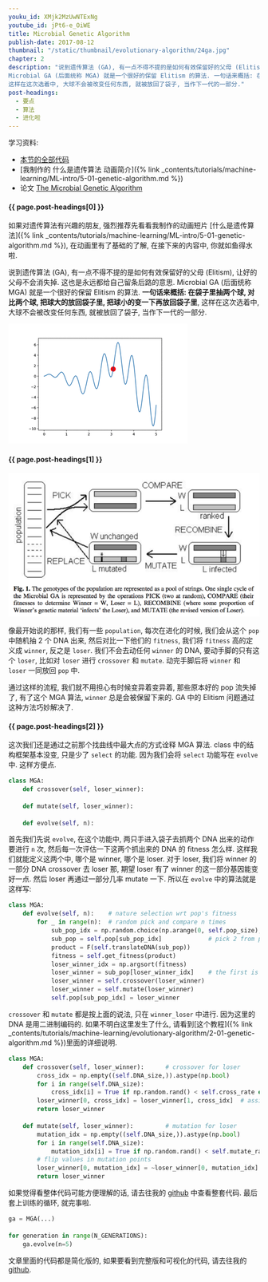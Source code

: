 ```yaml
---
youku_id: XMjk2MzUwNTExNg
youtube_id: jPt6-e_OiWE
title: Microbial Genetic Algorithm
publish-date: 2017-08-12
thumbnail: "/static/thumbnail/evolutionary-algorithm/24ga.jpg"
chapter: 2
description: "说到遗传算法 (GA), 有一点不得不提的是如何有效保留好的父母 (Elitism), 让好的父母不会消失掉. 这也是永远都给自己留条后路的意思.
Microbial GA (后面统称 MGA) 就是一个很好的保留 Elitism 的算法. 一句话来概括: 在袋子里抽两个球, 对比两个球, 把球大的放回袋子里, 把球小的变一下再放回袋子里,
这样在这次选着中, 大球不会被改变任何东西, 就被放回了袋子, 当作下一代的一部分."
post-headings:
  - 要点
  - 算法
  - 进化啦
---
```



学习资料:
  * [本节的全部代码](https://github.com/MorvanZhou/Evolutionary-Algorithm/blob/master/tutorial-contents/Genetic%20Algorithm/Microbial%20Genetic%20Algorithm.py)
  * [我制作的 什么是遗传算法 动画简介]({% link _contents/tutorials/machine-learning/ML-intro/5-01-genetic-algorithm.md %})
  * 论文 [The Microbial Genetic Algorithm ](https://pdfs.semanticscholar.org/b079/54447f861b074a54752b61af63d960862f92.pdf)

<h4 class="tut-h4-pad" id="{{ page.post-headings[0] }}">{{ page.post-headings[0] }}</h4>

如果对遗传算法有兴趣的朋友, 强烈推荐先看看我制作的动画短片 [什么是遗传算法]({% link _contents/tutorials/machine-learning/ML-intro/5-01-genetic-algorithm.md %}), 在动画里有了基础的了解,
在接下来的内容中, 你就如鱼得水啦.

说到遗传算法 (GA), 有一点不得不提的是如何有效保留好的父母 (Elitism), 让好的父母不会消失掉. 这也是永远都给自己留条后路的意思.
Microbial GA (后面统称 MGA) 就是一个很好的保留 Elitism 的算法. **一句话来概括: 在袋子里抽两个球, 对比两个球, 把球大的放回袋子里, 把球小的变一下再放回袋子里**,
这样在这次选着中, 大球不会被改变任何东西, 就被放回了袋子, 当作下一代的一部分.

<img class="course-image" src="/static/results/evolutionary-algorithm/2-4-0.gif">



<h4 class="tut-h4-pad" id="{{ page.post-headings[1] }}">{{ page.post-headings[1] }}</h4>

<img class="course-image" src="/static/results/evolutionary-algorithm/2-4-1.png">

像最开始说的那样, 我们有一些 `population`, 每次在进化的时候, 我们会从这个 `pop` 中随机抽 2 个 DNA 出来,
然后对比一下他们的 `fitness`, 我们将 `fitness` 高的定义成 `winner`, 反之是 `loser`. 我们不会去动任何 `winner` 的 DNA,
要动手脚的只有这个 `loser`, 比如对 `loser` 进行 `crossover` 和 `mutate`. 动完手脚后将 `winner` 和 `loser` 一同放回 `pop` 中.

通过这样的流程, 我们就不用担心有时候变异着变异着, 那些原本好的 pop 流失掉了, 有了这个 MGA 算法, `winner` 总是会被保留下来的.
GA 中的 Elitism 问题通过这种方法巧妙解决了.


<h4 class="tut-h4-pad" id="{{ page.post-headings[2] }}">{{ page.post-headings[2] }}</h4>

这次我们还是通过之前那个找曲线中最大点的方式诠释 MGA 算法. class 中的结构框架基本没变, 只是少了 `select` 的功能.
因为我们会将 `select` 功能写在 `evolve` 中. 这样方便点.

```python
class MGA:
    def crossover(self, loser_winner):

    def mutate(self, loser_winner):

    def evolve(self, n):
```

首先我们先说 `evolve`, 在这个功能中, 两只手进入袋子去抓两个 DNA 出来的动作要进行 `n` 次, 然后每一次评估一下这两个抓出来的 DNA 的 fitness 怎么样.
这样我们就能定义这两个中, 哪个是 winner, 哪个是 loser. 对于 loser, 我们将 winner 的一部分 DNA crossover 去 loser 那, 期望 loser 有了 winner 的这一部分基因能变好一点.
然后 loser 再通过一部分几率 mutate 一下. 所以在 `evolve` 中的算法就是这样写:

```python
class MGA:
    def evolve(self, n):    # nature selection wrt pop's fitness
        for _ in range(n):  # random pick and compare n times
            sub_pop_idx = np.random.choice(np.arange(0, self.pop_size), size=2, replace=False)
            sub_pop = self.pop[sub_pop_idx]             # pick 2 from pop
            product = F(self.translateDNA(sub_pop))
            fitness = self.get_fitness(product)
            loser_winner_idx = np.argsort(fitness)
            loser_winner = sub_pop[loser_winner_idx]    # the first is loser and second is winner
            loser_winner = self.crossover(loser_winner)
            loser_winner = self.mutate(loser_winner)
            self.pop[sub_pop_idx] = loser_winner
```

`crossover` 和 `mutate` 都是按上面的说法, 只在 `winner_loser` 中进行. 因为这里的 DNA 是用二进制编码的. 如果不明白这里发生了什么,
请看到[这个教程]({% link _contents/tutorials/machine-learning/evolutionary-algorithm/2-01-genetic-algorithm.md %})里面的详细说明.


```python
class MGA:
    def crossover(self, loser_winner):      # crossover for loser
        cross_idx = np.empty((self.DNA_size,)).astype(np.bool)
        for i in range(self.DNA_size):
            cross_idx[i] = True if np.random.rand() < self.cross_rate else False  # crossover index
        loser_winner[0, cross_idx] = loser_winner[1, cross_idx]  # assign winners genes to loser
        return loser_winner

    def mutate(self, loser_winner):         # mutation for loser
        mutation_idx = np.empty((self.DNA_size,)).astype(np.bool)
        for i in range(self.DNA_size):
            mutation_idx[i] = True if np.random.rand() < self.mutate_rate else False  # mutation index
        # flip values in mutation points
        loser_winner[0, mutation_idx] = ~loser_winner[0, mutation_idx].astype(np.bool)
        return loser_winner
```


如果觉得看整体代码可能方便理解的话, 请去往我的 [github](https://github.com/MorvanZhou/Evolutionary-Algorithm/blob/master/tutorial-contents/Genetic%20Algorithm/Microbial%20Genetic%20Algorithm.py) 中查看整套代码.
最后套上训练的循环, 就完事啦.

```python
ga = MGA(...)

for generation in range(N_GENERATIONS):
    ga.evolve(n=5)
```

文章里面的代码都是简化版的, 如果要看到完整版和可视化的代码, 请去往我的 [github](https://github.com/MorvanZhou/Evolutionary-Algorithm/blob/master/tutorial-contents/Genetic%20Algorithm/Microbial%20Genetic%20Algorithm.py).